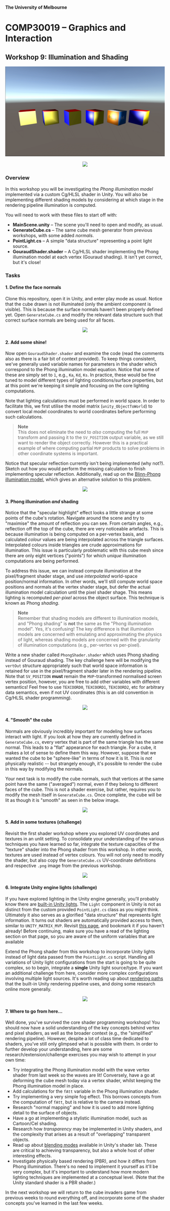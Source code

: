 **The University of Melbourne**
# COMP30019 – Graphics and Interaction

## Workshop 9: Illumination and Shading

<p align="center">
  <img src="Gifs/preview.gif">
</p>

<p align="center">
  <a href="https://comp30019.github.io/Workshop-9-Solution/" alt="Play Online">
    <img src="https://img.shields.io/static/v1?label=Play%20Solution&message=comp30019.github.io/Workshop-9-Solution/&color=blue&logo=unity" />
  </a>
</p>

### Overview

In this workshop you will be investigating the _Phong illumination model_
implemented via a custom Cg/HLSL shader in Unity. You will also be implementing
different shading models by considering at which stage in the rendering
pipeline illumination is computed.

You will need to work with these files to start off with:
* **MainScene.unity** – The scene you'll need to open and modify, as usual.
* **GenerateCube.cs** – The same cube mesh generator from previous workshops, with some
  added _normals_.
* **PointLight.cs** – A simple "data structure" representing a point light source.
* **GouraudShader.shader** – A Cg/HLSL shader implementing the Phong illumination 
  model at each vertex (Gouraud shading). It isn't yet correct, but it's close!

### Tasks

#### 1. Define the face normals

Clone this repository, open it in Unity, and enter play mode as usual. Notice
that the cube drawn is not illuminated (only the ambient component is visible).
This is because the surface normals haven’t been properly defined yet. Open
`GenerateCube.cs` and modify the relevant data structure such that correct
surface normals are being used for all faces.

<p align="middle">
  <img src="Gifs/Q1.gif">
</p>

#### 2. Add some shine!

Now open `GouraudShader.shader` and examine the code (read the comments also as
there is a fair bit of context provided). To keep things consistent, we've
generally used variable names for parameters in the shader which correspond to
the Phong illumination model equation. Notice that some of these are simply set
to `1`, e.g., `Ka`, `Kd`, `Ks`. In practice, these would be fine tuned to model
different types of lighting conditions/surface properties, but at this point
we're keeping it simple and focusing on the core lighting computations. 

Note that lighting calculations must be performed in world space. In order to
facilitate this, we first utilise the model matrix (`unity_ObjectToWorld`) to
convert local model coordinates to world coordinates before performing such
calculations.

> **Note**<br>
> This does not eliminate the need to _also_ computing the full
`MVP` transform and passing it to the `SV_POSITION` output variable, as we
still want to render the object correctly. However this is a practical example
of where computing partial `MVP` products to solve problems in other coordinate
systems is important. 

Notice that specular reflection currently isn't being implemented (why not?).
Sketch out how you would perform the missing calculation to finish implementing
specular reflection. Additionally, read up on the [Blinn-Phong illumination
model](https://en.wikipedia.org/wiki/Blinn%E2%80%93Phong_reflection_model),
which gives an alternative solution to this problem.

<p align="middle">
  <img src="Gifs/Q2.gif">
</p>

#### 3. Phong illumination _and_ shading

Notice that the "specular highlight" effect looks a little strange at some
points of the cube's rotation. Navigate around the scene and try to "maximise"
the amount of reflection you can see. From certain angles, e.g., reflection off
the top of the cube, there are very noticeable artefacts. This is because
illumination is being computed on a per-vertex basis, and calculated _colour_
values are being interpolated across the triangle surfaces. Interpolated
colours inside triangles are crude approximations for illumination. This issue
is particularly problematic with this cube mesh since there are only eight
vertices ("points") for which _unique_ illumination computations are being
performed.

To address this issue, we can instead compute illumination at the
pixel/fragment shader stage, and use _interpolated_ world-space position/normal
information. In other words, we'll still compute world space positions and
normals at the vertex shader stage, but defer the actual illumination model
calculation until the pixel shader shage. This means lighting is recomputed
_per-pixel_ across the object surface. This technique is known as Phong
_shading_. 

> **Note**<br>
> Remember that shading models are different to illumination models, and "Phong
shading" is **not** the same as the "Phong illumination model". Yes, it's
confusing! The key difference is that illumination models are concerned with
emulating and approximating the physics of light, whereas shading models are
concerned with the granularity of illumination computations (e.g., per-vertex
vs per-pixel).

Write a new shader called `PhongShader.shader` which uses Phong shading instead
of Gouraud shading. The key challenge here will be modifying the `vertOut`
structure appropriately such that world space information is retained for use
in the pixel/fragment shader later in the rendering pipeline. Note that
`SV_POSITION` **must** remain the `MVP`-transformed normalised screen vertex
position, however, you are free to add other variables with different
semantics! Feel free to use `TEXCOORD0`, `TEXCOORD1`, `TEXCOORD2`, etc for
arbitrary data semantics, even if not UV coordinates (this is an old convention
in Cg/HLSL shader programming). 

<p align="middle">
  <img src="Gifs/Q3.gif">
</p>

#### 4. "Smooth" the cube

Normals are obviously incredibly important for modeling how surfaces interact
with light. If you look at how they are currently defined in `GenerateCube.cs`,
every vertex that is part of the same triangle has the same normal. This leads
to a "flat" appearance for each triangle. For a cube, it makes a lot of sense
to define them this way. However, suppose that we wanted the cube to be
"sphere-like" in terms of how it is lit. This is _not_ physically realistic --
but strangely enough, it's possible to render the cube in this way by modifying
the normals.

Your next task is to modify the cube normals, such that vertices at the same
point have the same ("averaged") normal, even if they belong to different faces
of the cube. This is not a shader exercise, but rather, requires you to modify
the mesh itself in `GenerateCube.cs`. Once complete, the cube will be lit as
though it is "smooth" as seen in the below image.

<p align="middle">
  <img src="Gifs/Q4.gif">
</p>

#### 5. Add in some textures (challenge)

Revisit the first shader workshop where you explored UV coordinates and
textures in an unlit setting. To consolidate your understanding of the various
techniques you have learned so far, integrate the texture capacities of the
"texture" shader into the Phong shader from this workshop. In other words,
textures are used instead of vertex colours. You will not only need to modify
the shader, but also copy the `GenerateCube.cs` UV-coordinate definitions and
respective `.png` image from the previous workshop.

<p align="middle">
  <img src="Gifs/Q5.gif">
</p>

#### 6. Integrate Unity engine lights (challenge)

If you have explored lighting in the Unity engine generally, you'll probably
know there are [built-in Unity
lights](https://docs.unity3d.com/Manual/class-Light.html). The `Light`
component in Unity is not as distinct from the custom provided `PointLight.cs`
class as you might think. Ultimately it also serves as a glorified "data
structure" that represents light information. It turns out shaders are
automatically provided access to them, similar to `UNITY_MATRIX_MVP`. Revisit
[this page](https://docs.unity3d.com/Manual/SL-UnityShaderVariables.html), and
bookmark it if you haven't already! Before continuing, make sure you have a
read of the lighting section on that page, so you are aware of the uniform
variables that are available

Extend the Phong shader from this workshop to incorporate Unity lights instead
of light data passed from the `PointLight.cs` script. Handling all variations
of Unity light configurations from the start is going to be quite complex, so
to begin, integrate a **single** Unity light source/type. If you want an
additional challenge from here, consider more complex configurations involving
multiple light sources. It's worth reading up about [rendering
paths](https://docs.unity3d.com/Manual/RenderingPaths.html) that the built-in
Unity rendering pipeline uses, and doing some research online more generally.

<p align="middle">
  <img src="Gifs/Q6.gif">
</p>

#### 7. Where to go from here... 

Well done, you've survived the core shader programming workshops! You should
now have a solid understanding of the key concepts behind vertex and pixel
shaders, as well as the broader context (e.g., the "simplified" rendering
pipeline). However, despite a lot of class time dedicated to shaders, you've
still only glimpsed what is possible with them. In order to further develop
your understanding, here are some research/extension/challenge exercises you
may wish to attempt in your own time:

- Try integrating the Phong illumination model with the wave vertex shader from
  last week so the waves are lit! Conversely, have a go at deforming the cube
  mesh today via a vertex shader, whilst keeping the Phong illumination model
  in place.
- Add calculations for the `fAtt` variable in the Phong illumination shader. 
- Try implementing a very simple fog effect. This borrows concepts from the
  computation of `fAtt`, but is relative to the camera instead.
- Research "normal mapping" and how it is used to add more lighting detail to the surface of objects.
- Have a go at implementing a stylistic illumination model, such as Cartoon/Cel
  shading.
- Research how _transparency_ may be implemented in Unity shaders, and the
  complexity that arises as a result of "overlapping" transparent objects.
- Read up about [blending modes](https://docs.unity3d.com/Manual/SL-Blend.html)
  available in Unity's shader lab. These are critical to achieving
  transparency, but also a whole host of other interesting effects.
- Investigate physically based rendering (PBR), and how it differs from Phong
  illumination. There's no need to implement it yourself as it'll be very
  complex, but it's important to understand how more modern lighting techniques
  are implemented at a conceptual level. (Note that the Unity standard shader
  is a PBR shader.)

In the next workshop we will return to the cube invaders game from previous
weeks to round everything off, and incorporate some of the shader concepts
you've learned in the last few weeks. 
